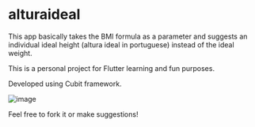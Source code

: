 # alturaideal

This app basically takes the BMI formula as a parameter and suggests an individual ideal height (altura ideal in portuguese) instead of the ideal weight.

This is a personal project for Flutter learning and fun purposes.

Developed using Cubit framework.

![image](https://user-images.githubusercontent.com/2109916/134698143-ccb1e758-424b-4fdb-9bcc-392945445330.png)

Feel free to fork it or make suggestions!
